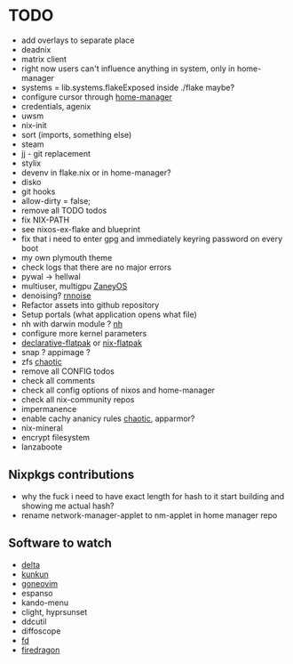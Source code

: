 # TODO

* add overlays to separate place
* deadnix
* matrix client
* right now users can't influence anything in system, only in home-manager
* systems = lib.systems.flakeExposed inside ./flake maybe?
* configure cursor through [home-manager](https://home-manager-options.extranix.com/?query=programs.vscode&release=master)
* credentials, agenix
* uwsm
* nix-init
* sort (imports, something else)
* steam
* jj - git replacement
* stylix
* devenv in flake.nix or in home-manager?
* disko
* git hooks
* allow-dirty = false;
* remove all TODO todos
* fix NIX-PATH
* see nixos-ex-flake and blueprint
* fix that i need to enter gpg and immediately keyring password on every boot
* my own plymouth theme
* check logs that there are no major errors
* pywal -> hellwal
* multiuser, multigpu [ZaneyOS](https://gitlab.com/Zaney/zaneyos)
* denoising? [rnnoise](https://github.com/fufexan/dotfiles/blob/17939d902a780a6db459312baa40940ff2a9c149/home/programs/media/rnnoise.nix#L1C1-L41C2)
* Refactor assets into github repository
* Setup portals (what application opens what file)
* nh with darwin module ? [nh](https://github.com/ToyVo/nh)
* configure more kernel parameters
* [declarative-flatpak](https://github.com/GermanBread/declarative-flatpak) or [nix-flatpak](https://github.com/gmodena/nix-flatpak)
* snap ? appimage ?
* zfs [chaotic](https://www.nyx.chaotic.cx)
* remove all CONFIG todos
* check all comments
* check all config options of nixos and home-manager
* check all nix-community repos
* impermanence
* enable cachy ananicy rules [chaotic](https://www.nyx.chaotic.cx/), apparmor?
* nix-mineral
* encrypt filesystem
* lanzaboote

## Nixpkgs contributions

* why the fuck i need to have exact length for hash to it start building and showing me actual hash?
* rename network-manager-applet to nm-applet in home manager repo

## Software to watch

* [delta](https://github.com/dandavison/delta)
* [kunkun](https://github.com/kunkunsh/kunkun)
* [goneovim](https://github.com/akiyosi/goneovim)
* espanso
* kando-menu
* clight, hyprsunset
* ddcutil
* diffoscope
* [fd](https://github.com/sharkdp/fd)
* [firedragon](https://firedragon.garudalinux.org)
